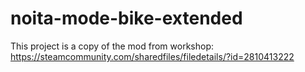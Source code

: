 # noita-mode-bike-extended
This project is a copy of the mod from workshop: https://steamcommunity.com/sharedfiles/filedetails/?id=2810413222